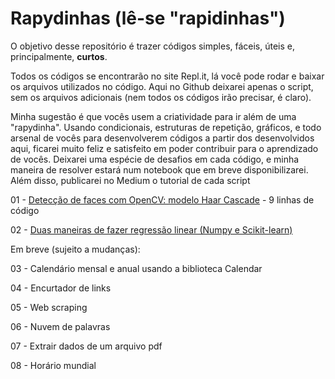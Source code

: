 # Rapydinhas (lê-se "rapidinhas")
O objetivo desse repositório é trazer códigos simples, fáceis, úteis e, principalmente, **curtos**.

Todos os códigos se encontrarão no site Repl.it, lá você pode rodar e baixar os arquivos utilizados no código. Aqui no Github deixarei apenas o script, sem os arquivos adicionais (nem todos os códigos irão precisar, é claro).

Minha sugestão é que vocês usem a criatividade para ir além de uma "rapydinha". Usando condicionais, estruturas de repetição, gráficos, e todo arsenal de vocês para desenvolverem códigos a partir dos desenvolvidos aqui, ficarei muito feliz e satisfeito em poder contribuir para o aprendizado de vocês. Deixarei uma espécie de desafios em cada código, e minha maneira de resolver estará num notebook que em breve disponibilizarei. Além disso, publicarei no Medium o tutorial de cada script

01 - [Detecção de faces com OpenCV: modelo Haar Cascade](https://github.com/Patotricks15/Rapydinhas/tree/main/Detec%C3%A7%C3%A3o%20de%20faces%20(OpenCV%20%2B%20Haar%20Cascade)) - 9 linhas de código

02 - [Duas maneiras de fazer regressão linear (Numpy e Scikit-learn)](https://github.com/Patotricks15/Rapydinhas/tree/main/Regress%C3%A3o%20linear%20simples%20(Numpy%20e%20Scikit-learn))

Em breve (sujeito a mudanças):

03 - Calendário mensal e anual usando a biblioteca Calendar

04 - Encurtador de links

05 - Web scraping

06 - Nuvem de palavras

07 - Extrair dados de um arquivo pdf

08 - Horário mundial
